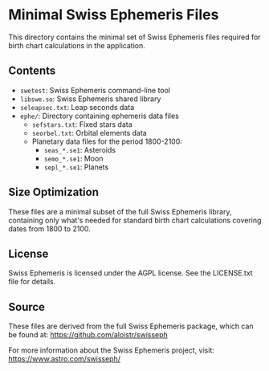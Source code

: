 # Minimal Swiss Ephemeris Files

This directory contains the minimal set of Swiss Ephemeris files required for birth chart calculations in the application.

## Contents

- `swetest`: Swiss Ephemeris command-line tool
- `libswe.so`: Swiss Ephemeris shared library
- `seleapsec.txt`: Leap seconds data
- `ephe/`: Directory containing ephemeris data files
  - `sefstars.txt`: Fixed stars data
  - `seorbel.txt`: Orbital elements data
  - Planetary data files for the period 1800-2100:
    - `seas_*.se1`: Asteroids
    - `semo_*.se1`: Moon
    - `sepl_*.se1`: Planets

## Size Optimization

These files are a minimal subset of the full Swiss Ephemeris library, containing only what's needed for standard birth chart calculations covering dates from 1800 to 2100.

## License

Swiss Ephemeris is licensed under the AGPL license. See the LICENSE.txt file for details.

## Source

These files are derived from the full Swiss Ephemeris package, which can be found at:
https://github.com/aloistr/swisseph

For more information about the Swiss Ephemeris project, visit:
https://www.astro.com/swisseph/
